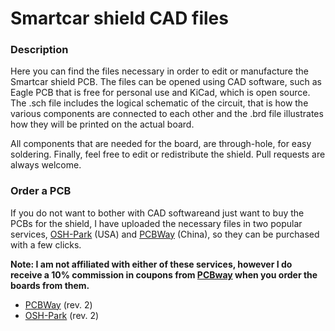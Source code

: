 # Smartcar shield CAD files

### Description
Here you can find the files necessary in order to edit or manufacture the Smartcar shield PCB. The files can be opened using CAD software, such as Eagle PCB that is free for personal use and KiCad, which is open source. The .sch file includes the logical schematic of the circuit, that is how the various components are connected to each other and the .brd file illustrates how they will be printed on the actual board.

All components that are needed for the board, are through-hole, for easy soldering. Finally, feel free to edit or redistribute the shield. Pull requests are always welcome.

### Order a PCB
If you do not want to bother with CAD softwareand just want to buy the PCBs for the shield, I have uploaded the necessary files in two popular services, [OSH-Park](https://oshpark.com/) (USA) and [PCBWay](https://www.pcbway.com/) (China), so they can be purchased with a few clicks.

**Note: I am not affiliated with either of these services, however I do receive a 10% commission in coupons from [PCBway](https://www.pcbway.com/) when you order the boards from them.**

* [PCBWay](https://www.pcbway.com/project/shareproject/SmartCar_Shield_rev__2.html) (rev. 2)
* [OSH-Park](https://oshpark.com/shared_projects/pCO3kBPB) (rev. 2)
